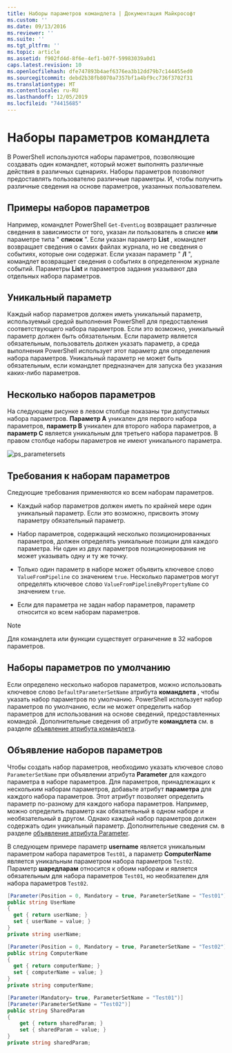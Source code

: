 ```yaml
---
title: Наборы параметров командлета | Документация Майкрософт
ms.custom: ''
ms.date: 09/13/2016
ms.reviewer: ''
ms.suite: ''
ms.tgt_pltfrm: ''
ms.topic: article
ms.assetid: f902fd4d-8f6e-4ef1-b07f-59983039a0d1
caps.latest.revision: 10
ms.openlocfilehash: dfe747893b4aef6376ea3b12dd79b7c144455ed0
ms.sourcegitcommit: debd2b38fb8070a7357bf1a4bf9cc736f3702f31
ms.translationtype: MT
ms.contentlocale: ru-RU
ms.lasthandoff: 12/05/2019
ms.locfileid: "74415685"
---
```

# <a name="cmdlet-parameter-sets"></a>Наборы параметров командлета

В PowerShell используются наборы параметров, позволяющие создавать один командлет, который может выполнять различные действия в различных сценариях. Наборы параметров позволяют предоставлять пользователю различные параметры. И, чтобы получить различные сведения на основе параметров, указанных пользователем.

## <a name="examples-of-parameter-sets"></a>Примеры наборов параметров

Например, командлет PowerShell `Get-EventLog` возвращает различные сведения в зависимости от того, указан ли пользователь в списке **или** параметре типа " **список** ". Если указан параметр **List** , командлет возвращает сведения о самих файлах журнала, но не сведения о событиях, которые они содержат. Если указан параметр " **/l** ", командлет возвращает сведения о событиях в определенном журнале событий. Параметры **List** и параметров задания указывают два отдельных набора параметров.

## <a name="unique-parameter"></a>Уникальный параметр

Каждый набор параметров должен иметь уникальный параметр, используемый средой выполнения PowerShell для предоставления соответствующего набора параметров. Если это возможно, уникальный параметр должен быть обязательным. Если параметр является обязательным, пользователь должен указать параметр, а среда выполнения PowerShell использует этот параметр для определения набора параметров. Уникальный параметр не может быть обязательным, если командлет предназначен для запуска без указания каких-либо параметров.

## <a name="multiple-parameter-sets"></a>Несколько наборов параметров

На следующем рисунке в левом столбце показаны три допустимых набора параметров. **Параметр A** уникален для первого набора параметров, **параметр B** уникален для второго набора параметров, а **параметр C** является уникальным для третьего набора параметров. В правом столбце наборы параметров не имеют уникального параметра.

![ps_parametersets](../media/ps-parametersets.gif)

## <a name="parameter-set-requirements"></a>Требования к наборам параметров

Следующие требования применяются ко всем наборам параметров.

- Каждый набор параметров должен иметь по крайней мере один уникальный параметр. Если это возможно, присвоить этому параметру обязательный параметр.

- Набор параметров, содержащий несколько позиционированных параметров, должен определять уникальные позиции для каждого параметра. Ни один из двух параметров позиционирования не может указывать одну и ту же точку.

- Только один параметр в наборе может объявить ключевое слово `ValueFromPipeline` со значением `true`.
  Несколько параметров могут определять ключевое слово `ValueFromPipelineByPropertyName` со значением `true`.

- Если для параметра не задан набор параметров, параметр относится ко всем наборам параметров.

> [!NOTE]
> Для командлета или функции существует ограничение в 32 наборов параметров.

## <a name="default-parameter-sets"></a>Наборы параметров по умолчанию

Если определено несколько наборов параметров, можно использовать ключевое слово `DefaultParameterSetName` атрибута **командлета** , чтобы указать набор параметров по умолчанию. PowerShell использует набор параметров по умолчанию, если не может определить набор параметров для использования на основе сведений, предоставленных командой. Дополнительные сведения об атрибуте **командлета** см. в разделе [объявление атрибута командлета](./cmdlet-attribute-declaration.md).

## <a name="declaring-parameter-sets"></a>Объявление наборов параметров

Чтобы создать набор параметров, необходимо указать ключевое слово `ParameterSetName` при объявлении атрибута **Parameter** для каждого параметра в наборе параметров. Для параметров, принадлежащих к нескольким наборам параметров, добавьте атрибут **параметра** для каждого набора параметров. Этот атрибут позволяет определить параметр по-разному для каждого набора параметров. Например, можно определить параметр как обязательный в одном наборе и необязательный в другом. Однако каждый набор параметров должен содержать один уникальный параметр. Дополнительные сведения см. в разделе [объявление атрибута Parameter](parameter-attribute-declaration.md).

В следующем примере параметр **username** является уникальным параметром набора параметров `Test01`, а параметр **ComputerName** является уникальным параметром набора параметров `Test02`. Параметр **шаредпарам** относится к обоим наборам и является обязательным для набора параметров `Test01`, но необязателен для набора параметров `Test02`.

```csharp
[Parameter(Position = 0, Mandatory = true, ParameterSetName = "Test01")]
public string UserName
{
  get { return userName; }
  set { userName = value; }
}
private string userName;

[Parameter(Position = 0, Mandatory = true, ParameterSetName = "Test02")]
public string ComputerName
{
  get { return computerName; }
  set { computerName = value; }
}
private string computerName;

[Parameter(Mandatory= true, ParameterSetName = "Test01")]
[Parameter(ParameterSetName = "Test02")]
public string SharedParam
{
    get { return sharedParam; }
    set { sharedParam = value; }
}
private string sharedParam;
```
